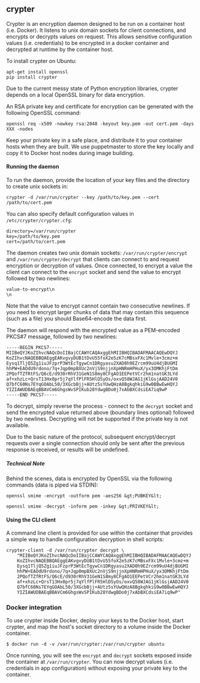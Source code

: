 ## crypter

Crypter is an encryption daemon designed to be run on a container host (i.e. Docker).
It listens to unix domain sockets for client connections, and encrypts or decrypts
values on request. This allows sensitive configuration values (i.e. credentials)
to be encrypted in a docker container and decrypted at runtime by the container
host.

To install crypter on Ubuntu:

```
apt-get install openssl
pip install crypter
```

Due to the current messy state of Python encryption libraries, crypter depends
on a local OpenSSL binary for data encryption.

An RSA private key and certificate for encryption can be generated with the
following OpenSSL command:

```
openssl req -x509 -newkey rsa:2048 -keyout key.pem -out cert.pem -days XXX -nodes
```

Keep your private key in a safe place, and distribute it to your container hosts
when they are built. We use puppetmaster to store the key locally and copy it to
Docker host nodes during image building.

#### Running the daemon

To run the daemon, provide the location of your key files and the directory to
create unix sockets in:

```
crypter -d /var/run/crypter --key /path/to/key.pem --cert /path/to/cert.pem
```

You can also specify default configuration values in `/etc/crypter/crypter.cfg`:

```
directory=/var/run/crypter
key=/path/to/key.pem
cert=/path/to/cert.pem
```

The daemon creates two unix domain sockets: `/var/run/crypter/encrypt` and
`/var/run/crypter/decrypt` that clients can connect to and request encryption
or decryption of values. Once connected, to encrypt a value the client can
connect to the `encrypt` socket and send the value to encrypt followed by two
newlines:

```
value-to-encrypt\n
\n
```

Note that the value to encrypt cannot contain two consecutive newlines.
If you need to encrypt larger chunks of data that may contain this sequence
(such as a file) you should Base64-encode the data first.

The daemon will respond with the encrypted value as a PEM-encoded PKCS#7
message, followed by two newlines:

```
-----BEGIN PKCS7-----
MIIBeQYJKoZIhvcNAQcDoIIBajCCAWYCAQAxggEhMIIBHQIBADAFMAACAQEwDQYJ
KoZIhvcNAQEBBQAEggEAKvgvyDUB1tDvU55foX2e5zK7cMBsxFXc1Mvle+3cmz+m
Eysq1TljQ5Zg1iuJFzprP3WtEcTgywCn1DRgyasu2XAD0h9EZrcm99uU4djBUGMI
hhPW+EAOdU9rdono/7q+Jqp0mpBXUc2nVjS9njjnXpHNRmHPHuX/yx3OMKhjFtDm
2PQofTZfRtFS/Q6cE/d930rRhV31GeN1S8my8CFgAO1EEPetVCr2hm1natGK3LYd
af+xhzLc+QrsT13Hx0pr5j7qYlfPlFR5HlDSyOs/oxvQ58WJAG1jKlGsjAAD24V0
Q7bfC60Ns7EYqGOAbL50/3XGcbBjj+AUtz5sYUwQHzA8BgkqhkiG9w0BBwEwHQYJ
YIZIAWUDBAEqBBAVCm6GhgsWvSPIKub28YdwgBDo0j7xAbBXCdsiEA7iq9wP
-----END PKCS7-----

```

To decrypt, simply reverse the process - connect to the `decrypt` socket and
send the encrypted value returned above (boundary lines optional) followed
by two newlines. Decrypting will not be supported if the private key is not
available.

Due to the basic nature of the protocol, subsequent encrypt/decrypt requests
over a single connection should only be sent after the previous response is
received, or results will be undefined.

##### Technical Note

Behind the scenes, data is encrypted by OpenSSL via the following commands
(data is piped via STDIN):

```
openssl smime -encrypt -outform pem -aes256 &gt;PUBKEY&lt;
```

```
openssl smime -decrypt -inform pem -inkey &gt;PRIVKEY&lt;
```

#### Using the CLI client

A command line client is provided for use within the container that
provides a simple way to handle configuration decryption in shell scripts:

```
crypter-client -d /var/run/crypter decrypt \
	"MIIBeQYJKoZIhvcNAQcDoIIBajCCAWYCAQAxggEhMIIBHQIBADAFMAACAQEwDQYJ
	KoZIhvcNAQEBBQAEggEAKvgvyDUB1tDvU55foX2e5zK7cMBsxFXc1Mvle+3cmz+m
	Eysq1TljQ5Zg1iuJFzprP3WtEcTgywCn1DRgyasu2XAD0h9EZrcm99uU4djBUGMI
	hhPW+EAOdU9rdono/7q+Jqp0mpBXUc2nVjS9njjnXpHNRmHPHuX/yx3OMKhjFtDm
	2PQofTZfRtFS/Q6cE/d930rRhV31GeN1S8my8CFgAO1EEPetVCr2hm1natGK3LYd
	af+xhzLc+QrsT13Hx0pr5j7qYlfPlFR5HlDSyOs/oxvQ58WJAG1jKlGsjAAD24V0
	Q7bfC60Ns7EYqGOAbL50/3XGcbBjj+AUtz5sYUwQHzA8BgkqhkiG9w0BBwEwHQYJ
	YIZIAWUDBAEqBBAVCm6GhgsWvSPIKub28YdwgBDo0j7xAbBXCdsiEA7iq9wP"
```

### Docker integration

To use crypter inside Docker, deploy your keys to the Docker host, start
crypter, and map the host's socket directory to a volume inside the Docker
container.

```
$ docker run -d -v /var/run/crypter:/var/run/crypter ubuntu
```

Once running, you will see the `encrypt` and `decrypt` sockets exposed inside
the container at `/var/run/crypter`. You can now decrypt values (i.e.
credentials in app configuration) without exposing your private key to the
container.
